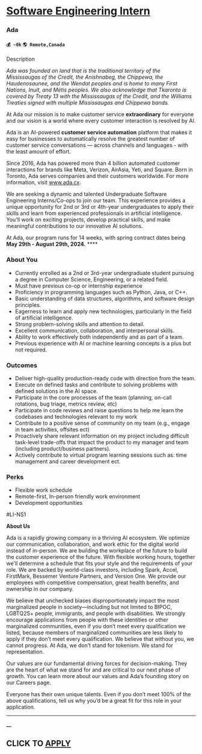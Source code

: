# [Software Engineering Intern](https://www.remotewlb.com/apply/software-engineering-intern-77603)  
### Ada  
#### `💰 ~0k` `🌎 Remote,Canada`  

Description

_Ada was founded on land that is the traditional territory of the Mississaugas of the Credit, the Anishnabeg, the Chippewa, the Haudenosaunee, and the Wendat peoples and is home to many First Nations, Inuit, and Métis peoples. We also acknowledge that Tkaronto is covered by Treaty 13 with the Mississaugas of the Credit, and the Williams Treaties signed with multiple Mississaugas and Chippewa bands._

At Ada our mission is to make customer service **extraordinary** for everyone and our vision is a world where every customer interaction is resolved by AI.

Ada is an AI-powered **customer service automation** platform that makes it easy for businesses to automatically resolve the greatest number of customer service conversations — across channels and languages - with the least amount of effort.

Since 2016, Ada has powered more than 4 billion automated customer interactions for brands like Meta, Verizon, AirAsia, Yeti, and Square. Born in Toronto, Ada serves companies and their customers worldwide. For more information, visit www.ada.cx.

We are seeking a dynamic and talented Undergraduate Software Engineering Interns/Co-ops to join our team. This experience provides a unique opportunity for 2nd or 3rd or 4th-year undergraduates to apply their skills and learn from experienced professionals in artificial intelligence. You'll work on exciting projects, develop practical skills, and make meaningful contributions to our innovative AI solutions.

At Ada, our program runs for 14 weeks, with spring contract dates being **May 29th - August 29th, 2024.** ****

### About You

  * Currently enrolled as a 2nd or 3rd-year undergraduate student pursuing a degree in Computer Science, Engineering, or a related field.
  * Must have previous co-op or internship experience
  * Proficiency in programming languages such as Python, Java, or C++.
  * Basic understanding of data structures, algorithms, and software design principles.
  * Eagerness to learn and apply new technologies, particularly in the field of artificial intelligence.
  * Strong problem-solving skills and attention to detail.
  * Excellent communication, collaboration, and interpersonal skills.
  * Ability to work effectively both independently and as part of a team.
  * Previous experience with AI or machine learning concepts is a plus but not required.

### Outcomes

  * Deliver high-quality production-ready code with direction from the team.
  * Execute on defined tasks and contribute to solving problems with defined solutions in the AI space. 
  * Participate in the core processes of the team (planning, on-call rotations, bug triage, metrics review, etc)
  * Participate in code reviews and raise questions to help me learn the codebases and technologies relevant to my work
  * Contribute to a positive sense of community on my team (e.g., engage in team activities, offsites ect) 
  * Proactively share relevant information on my project including difficult task-level trade-offs that impact the product to my manager and team (including product/business partners).
  * Actively contribute to virtual program learning sessions such as: time management and career development ect.

### Perks

  * Flexible work schedule
  * Remote-first, In-person friendly work environment
  * Development opportunities

#LI-NS1

 **About Us**

Ada is a rapidly growing company in a thriving AI ecosystem. We optimize our communication, collaboration, and work ethic for the digital world instead of in-person. We are building the workplace of the future to build the customer experience of the future. With flexible working hours, together we'll determine a schedule that fits your style and the requirements of your role. We are backed by world-class investors, including Spark, Accel, FirstMark, Bessemer Venture Partners, and Version One. We provide our employees with competitive compensation, great health benefits, and ownership in our company.

We believe that unchecked biases disproportionately impact the most marginalized people in society—including but not limited to BIPOC, LGBTQ2S+ people, immigrants, and people with disabilities. We strongly encourage applications from people with these identities or other marginalized communities, even if you don’t meet every qualification we listed, because members of marginalized communities are less likely to apply if they don’t meet every qualification. We believe that without you, we cannot progress. At Ada, we don’t stand for tokenism. We stand for representation.

Our values are our fundamental driving forces for decision-making. They are the heart of what we stand for and are critical to our next phase of growth. You can learn more about our values and Ada’s founding story on our Careers page.

Everyone has their own unique talents. Even if you don’t meet 100% of the above qualifications, tell us why you’d be a great fit for this role in your application.

****

**__**

  
## CLICK TO [APPLY](https://www.remotewlb.com/apply/software-engineering-intern-77603)

